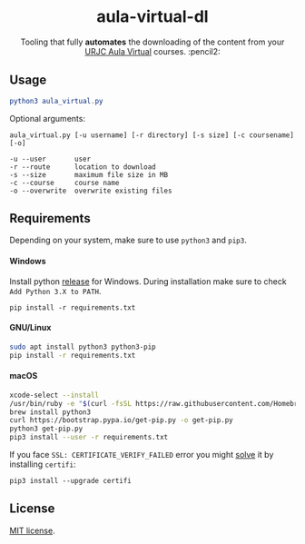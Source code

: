 <h1 align="center">aula-virtual-dl</h1>

<p align="center">Tooling that fully <b>automates</b> the downloading of the content from your <a href="https://www.aulavirtual.urjc.es">URJC Aula Virtual</a> courses. :pencil2:<p>

## Usage
```elm
python3 aula_virtual.py
```
Optional arguments:
```
aula_virtual.py [-u username] [-r directory] [-s size] [-c coursename] [-o]

-u --user       user
-r --route      location to download
-s --size       maximum file size in MB
-c --course     course name
-o --overwrite  overwrite existing files
```

## Requirements
Depending on your system, make sure to use `python3` and `pip3`.

#### Windows
Install python [release](https://www.python.org/ftp/python/3.8.2/python-3.8.2-amd64.exe) for Windows. During installation make sure to check `Add Python 3.X to PATH`.
```
pip install -r requirements.txt
```
#### GNU/Linux
```zsh
sudo apt install python3 python3-pip
pip install -r requirements.txt
```

#### macOS
```zsh
xcode-select --install
/usr/bin/ruby -e "$(curl -fsSL https://raw.githubusercontent.com/Homebrew/install/master/install)"
brew install python3
curl https://bootstrap.pypa.io/get-pip.py -o get-pip.py
python3 get-pip.py
pip3 install --user -r requirements.txt
```
If you face `SSL: CERTIFICATE_VERIFY_FAILED` error you might [solve](https://stackoverflow.com/a/42098127) it by installing `certifi`:
```
pip3 install --upgrade certifi
```

## License
[MIT license](LICENSE).
